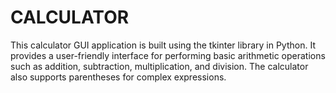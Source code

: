 # CALCULATOR
This calculator GUI application is built using the tkinter library in Python. It provides a user-friendly interface for performing basic arithmetic operations such as addition, subtraction, multiplication, and division. The calculator also supports parentheses for complex expressions.
